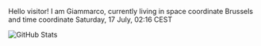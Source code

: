 Hello visitor! I am Giammarco, currently living in space coordinate Brussels and time coordinate Saturday, 17 July, 02:16 CEST

![GitHub Stats](https://github-readme-stats.vercel.app/api?username=grcasanova)
